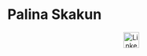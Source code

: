 # Palina Skakun

<p align="center">
  <a href="https://www.linkedin.com/in/palinaskakun/"><img width="32px" alt="LinkedIn" title="LinkedIn" src="[[https://i.imgur.com/qiXu7b2.png](https://cdn-icons-png.flaticon.com/512/174/174857.png)]([https://custom-icon-badges.demolab.com/badge/-My%20Repos-blue?style=for-the-badge&logoColor=white&logo=repo](https://cdn-icons-png.flaticon.com/512/174/174857.png))"/></a>
</p>



<!--
**palinaskakun/PalinaSkakun** is a ✨ _special_ ✨ repository because its `README.md` (this file) appears on your GitHub profile.

Here are some ideas to get you started:

- 🔭 I’m currently working on ...
- 🌱 I’m currently learning ...
- 👯 I’m looking to collaborate on ...
- 🤔 I’m looking for help with ...
- 💬 Ask me about ...
- 📫 How to reach me: ...
- 😄 Pronouns: ...
- ⚡ Fun fact: ...
-->
